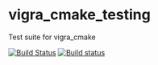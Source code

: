 # vigra_cmake_testing
Test suite for vigra_cmake

[![Build Status](https://travis-ci.org/vigralibs/vigra_cmake_testing.svg?branch=master)](https://travis-ci.org/vigralibs/vigra_cmake_testing)
[![Build status](https://ci.appveyor.com/api/projects/status/je10ffvax264avbx?svg=true)](https://ci.appveyor.com/project/bluescarni/vigra-cmake-testing)
